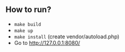 ## How to run?
- ```make build```
- ```make up```
- ```make install``` (create vendor/autoload.php)
- Go to http://127.0.0.1:8080/
